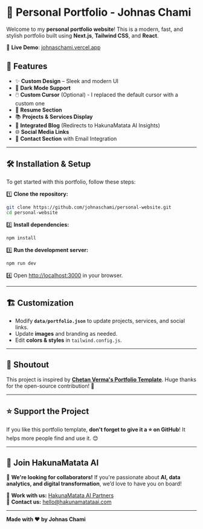 # 🌟 Personal Portfolio - Johnas Chami

Welcome to my **personal portfolio website**! This is a modern, fast, and stylish portfolio built using **Next.js**, **Tailwind CSS**, and **React**.

🚀 **Live Demo**: [johnaschami.vercel.app](https://johnaschami.vercel.app/)

## 📌 Features
- ✨ **Custom Design** – Sleek and modern UI
- 🎨 **Dark Mode Support**
- 🖱️ **Custom Cursor** (Optional) - I replaced the default cursor with a custom one
- 📄 **Resume Section**
- 📚 **Projects & Services Display**
- 📝 **Integrated Blog** (Redirects to HakunaMatata AI Insights)
- 🌐 **Social Media Links**
- 📧 **Contact Section** with Email Integration

---

## 🛠️ Installation & Setup

To get started with this portfolio, follow these steps:

1️⃣ **Clone the repository:**
```sh
git clone https://github.com/johnaschami/personal-website.git
cd personal-website
```

2️⃣ **Install dependencies:**
```sh
npm install
```

3️⃣ **Run the development server:**
```sh
npm run dev
```

4️⃣ Open [http://localhost:3000](http://localhost:3000) in your browser.

---

## 🏗️ Customization

- Modify **`data/portfolio.json`** to update projects, services, and social links.
- Update **images** and branding as needed.
- Edit **colors & styles** in `tailwind.config.js`.

---

## 🙌 Shoutout
This project is inspired by **[Chetan Verma's Portfolio Template](https://github.com/chetanverma16/react-portfolio-template)**. Huge thanks for the open-source contribution! 🚀

---

## ⭐ Support the Project
If you like this portfolio template, **don't forget to give it a ⭐ on GitHub**! It helps more people find and use it. 😊

---

## 💼 Join HakunaMatata AI
🚀 **We're looking for collaborators!** If you're passionate about **AI, data analytics, and digital transformation**, we’d love to have you on board!

🔗 **Work with us:** [HakunaMatata AI Partners](https://hakunamatataai.com/partners-program/)  
📩 **Contact us:** [hello@hakunamatataai.com](mailto:hello@hakunamatataai.com)

---

**Made with ❤️ by Johnas Chami**





